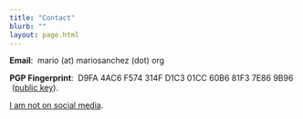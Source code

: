 ```yaml
---
title: "Contact"
blurb: ""
layout: page.html
---
```


<section id="howToContact">

<p><strong>Email</strong>: &nbsp;mario (at) mariosanchez (dot) org</p>
<p><strong>PGP Fingerprint</strong>: &nbsp;D9FA 4AC6 F574 314F D1C3 01CC 60B6 81F3 7E86 9B96 &nbsp;(<a href="/publickey.txt">public key</a>).</p>
<p><a href="https://www.ted.com/talks/jaron_lanier_how_we_need_to_remake_the_internet">I am not on social media</a>.</p>

<!-- Remove contact form

<p>You can also use this simple contact form:</p>

<form id="contact-form" action="https://formspree.io/mariosc@gmail.com" method="POST">

    <input type="text" name="firstname" placeholder="First Name" required autofocus><br>
    <p id="warningName"></p>
    <input type="text" id="emailField" name="email" placeholder="you@youremail.com" required><br>
    <p id="warningEmail"></p>
    <textarea name="comment" placeholder="Hi Mario..." ></textarea><br>
    <p id="warningComment"></p>


    <input style="display:none;" type="text" name="_gotcha">
    <input type="hidden" name="_subject" value="Contact from mariosanchez.org">

    <input class="submit" type="submit" value="Send"> 
          
</form>

 -->

<center>
<a href="http://github.com/mariobox"><i class="fa fa-github fa-lg"></i></a>
<a href="mailto:mario@mariosanchez.org"><i class="fa fa-envelope fa-lg"></i></a>
<a href="tel:305-699-6541"><i class="fa fa-phone-square fa-lg"></i></a>
</center>

</section>

<div id="message"></div>


